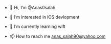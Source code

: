 - 👋 Hi, I’m @Anas0salah
- 👀 I’m interested in iOS devlopment
- 🌱 I’m currently learning wift

- 📫 How to reach me anas_salah90@yahoo.com
    
<!---
Anas0salah/Anas0salah is a ✨ special ✨ repository because its `README.md` (this file) appears on your GitHub profile.
You can click the Preview link to take a look at your changes.
--->
